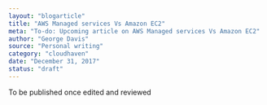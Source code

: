 ```yaml
---
layout: "blogarticle"
title: "AWS Managed services Vs Amazon EC2"
meta: "To-do: Upcoming article on AWS Managed services Vs Amazon EC2"
author: "George Davis"
source: "Personal writing"
category: "cloudhaven"
date: "December 31, 2017"
status: "draft"
---
```


To be published once edited and reviewed